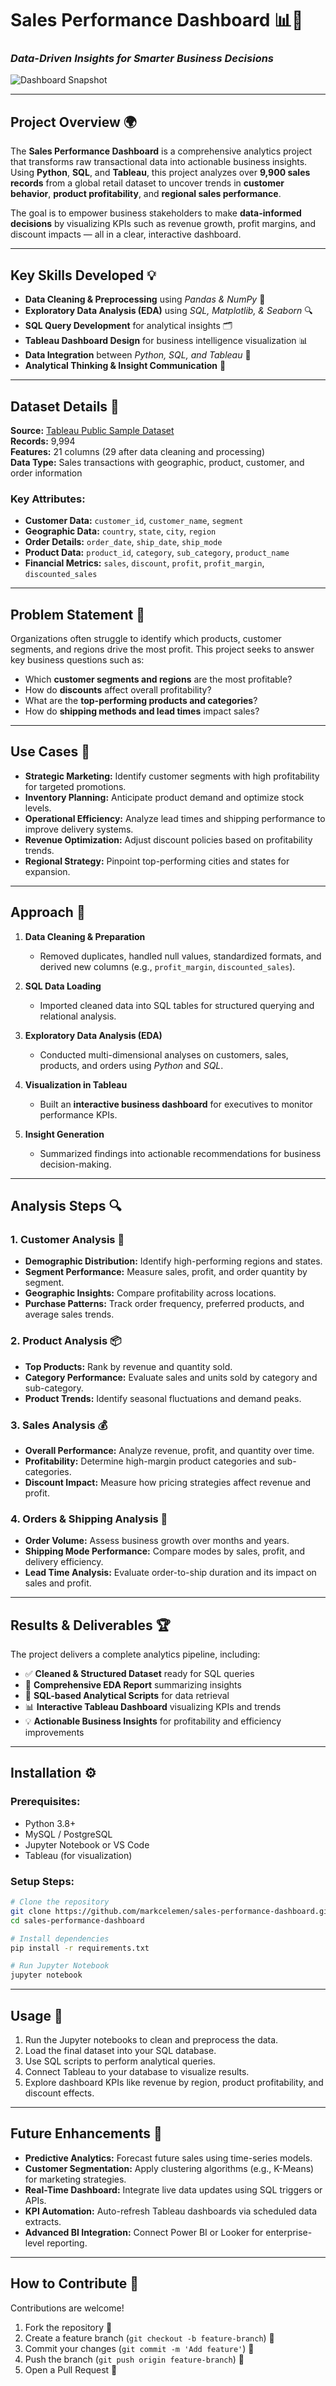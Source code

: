 # **Sales Performance Dashboard** 📊💼

### *Data-Driven Insights for Smarter Business Decisions*

![Dashboard Snapshot](dashboard.png)  

---

## **Project Overview** 🌍

The **Sales Performance Dashboard** is a comprehensive analytics project that transforms raw transactional data into actionable business insights. Using **Python**, **SQL**, and **Tableau**, this project analyzes over **9,900 sales records** from a global retail dataset to uncover trends in **customer behavior**, **product profitability**, and **regional sales performance**.

The goal is to empower business stakeholders to make **data-informed decisions** by visualizing KPIs such as revenue growth, profit margins, and discount impacts — all in a clear, interactive dashboard.

---

## **Key Skills Developed** 💡

* **Data Cleaning & Preprocessing** using *Pandas & NumPy* 🧹
* **Exploratory Data Analysis (EDA)** using *SQL, Matplotlib, & Seaborn* 🔍
* **SQL Query Development** for analytical insights 🗂️
* **Tableau Dashboard Design** for business intelligence visualization 📊
* **Data Integration** between *Python, SQL, and Tableau* 🔗
* **Analytical Thinking & Insight Communication** 🧠

---

## **Dataset Details** 📑

**Source:** [Tableau Public Sample Dataset](https://public.tableau.com/app/learn/sample-data)  
**Records:** 9,994  
**Features:** 21 columns (29 after data cleaning and processing)  
**Data Type:** Sales transactions with geographic, product, customer, and order information

### **Key Attributes:**

* **Customer Data:** `customer_id`, `customer_name`, `segment`
* **Geographic Data:** `country`, `state`, `city`, `region`
* **Order Details:** `order_date`, `ship_date`, `ship_mode`
* **Product Data:** `product_id`, `category`, `sub_category`, `product_name`
* **Financial Metrics:** `sales`, `discount`, `profit`, `profit_margin`, `discounted_sales`

---

## **Problem Statement** 🎯

Organizations often struggle to identify which products, customer segments, and regions drive the most profit.
This project seeks to answer key business questions such as:

* Which **customer segments and regions** are the most profitable?
* How do **discounts** affect overall profitability?
* What are the **top-performing products and categories**?
* How do **shipping methods and lead times** impact sales?

---

## **Use Cases** 💼

* **Strategic Marketing:** Identify customer segments with high profitability for targeted promotions.
* **Inventory Planning:** Anticipate product demand and optimize stock levels.
* **Operational Efficiency:** Analyze lead times and shipping performance to improve delivery systems.
* **Revenue Optimization:** Adjust discount policies based on profitability trends.
* **Regional Strategy:** Pinpoint top-performing cities and states for expansion.

---

## **Approach** 🧭

1. **Data Cleaning & Preparation**

   * Removed duplicates, handled null values, standardized formats, and derived new columns (e.g., `profit_margin`, `discounted_sales`).
2. **SQL Data Loading**

   * Imported cleaned data into SQL tables for structured querying and relational analysis.
3. **Exploratory Data Analysis (EDA)**

   * Conducted multi-dimensional analyses on customers, sales, products, and orders using *Python* and *SQL*.
4. **Visualization in Tableau**

   * Built an **interactive business dashboard** for executives to monitor performance KPIs.
5. **Insight Generation**

   * Summarized findings into actionable recommendations for business decision-making.

---

## **Analysis Steps** 🔍

### **1. Customer Analysis** 👥

* **Demographic Distribution:** Identify high-performing regions and states.
* **Segment Performance:** Measure sales, profit, and order quantity by segment.
* **Geographic Insights:** Compare profitability across locations.
* **Purchase Patterns:** Track order frequency, preferred products, and average sales trends.

### **2. Product Analysis** 📦

* **Top Products:** Rank by revenue and quantity sold.
* **Category Performance:** Evaluate sales and units sold by category and sub-category.
* **Product Trends:** Identify seasonal fluctuations and demand peaks.

### **3. Sales Analysis** 💰

* **Overall Performance:** Analyze revenue, profit, and quantity over time.
* **Profitability:** Determine high-margin product categories and sub-categories.
* **Discount Impact:** Measure how pricing strategies affect revenue and profit.

### **4. Orders & Shipping Analysis** 🚚

* **Order Volume:** Assess business growth over months and years.
* **Shipping Mode Performance:** Compare modes by sales, profit, and delivery efficiency.
* **Lead Time Analysis:** Evaluate order-to-ship duration and its impact on sales and profit.

---

## **Results & Deliverables** 🏆

The project delivers a complete analytics pipeline, including:

* ✅ **Cleaned & Structured Dataset** ready for SQL queries
* 📘 **Comprehensive EDA Report** summarizing insights
* 💾 **SQL-based Analytical Scripts** for data retrieval
* 📊 **Interactive Tableau Dashboard** visualizing KPIs and trends
* 💡 **Actionable Business Insights** for profitability and efficiency improvements

---

## **Installation** ⚙️

### **Prerequisites:**

* Python 3.8+
* MySQL / PostgreSQL
* Jupyter Notebook or VS Code
* Tableau (for visualization)

### **Setup Steps:**

```bash
# Clone the repository
git clone https://github.com/markcelemen/sales-performance-dashboard.git
cd sales-performance-dashboard

# Install dependencies
pip install -r requirements.txt

# Run Jupyter Notebook
jupyter notebook
```

---

## **Usage** 🚀

1. Run the Jupyter notebooks to clean and preprocess the data.
2. Load the final dataset into your SQL database.
3. Use SQL scripts to perform analytical queries.
4. Connect Tableau to your database to visualize results.
5. Explore dashboard KPIs like revenue by region, product profitability, and discount effects.

---

## **Future Enhancements** 🔮

* **Predictive Analytics:** Forecast future sales using time-series models.
* **Customer Segmentation:** Apply clustering algorithms (e.g., K-Means) for marketing strategies.
* **Real-Time Dashboard:** Integrate live data updates using SQL triggers or APIs.
* **KPI Automation:** Auto-refresh Tableau dashboards via scheduled data extracts.
* **Advanced BI Integration:** Connect Power BI or Looker for enterprise-level reporting.

---

## **How to Contribute** 🤝

Contributions are welcome!

1. Fork the repository 🍴
2. Create a feature branch (`git checkout -b feature-branch`) 🌱
3. Commit your changes (`git commit -m 'Add feature'`) 📝
4. Push the branch (`git push origin feature-branch`) 🚀
5. Open a Pull Request 🔀
